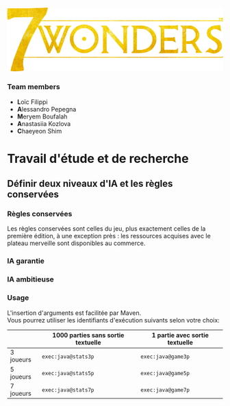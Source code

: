 ![](7w_logo.png)

### Team members
- **L**oïc Filippi
- **A**lessandro Pepegna
- **M**eryem Boufalah
- **A**nastasiia Kozlova
- **C**haeyeon Shim

# Travail d'étude et de recherche

## Définir deux niveaux d'IA et les règles conservées

### Règles conservées

Les règles conservées sont celles du jeu, plus exactement celles de la première édition, à une exception près : les ressources acquises avec le plateau merveille sont disponibles au commerce.

### IA garantie

### IA ambitieuse

### Usage 
L'insertion d'arguments est facilitée par Maven.  
Vous pourrez utiliser les identifiants d'exécution 
suivants selon votre choix:

&nbsp;    | 1000 parties sans sortie textuelle | 1 partie avec sortie textuelle
--------- | ---------------------------------- | ------------------------------
3 joueurs |       `exec:java@stats3p`          |        `exec:java@game3p`
5 joueurs |       `exec:java@stats5p`          |        `exec:java@game5p`
7 joueurs |       `exec:java@stats7p`          |        `exec:java@game7p`
